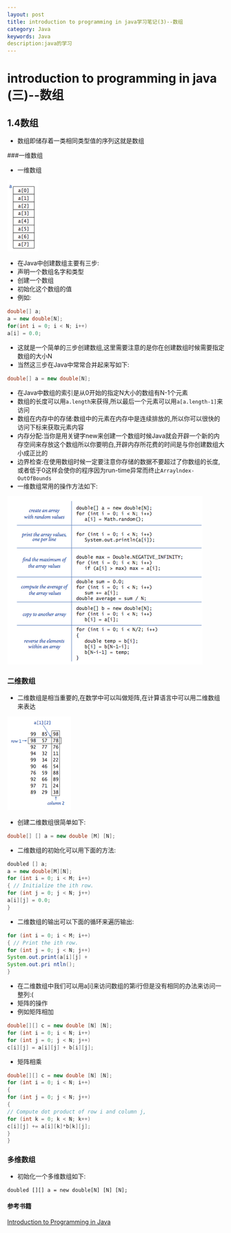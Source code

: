 ```yaml
---
layout: post
title: introduction to programming in java学习笔记(3)--数组
category: Java
keywords: Java
description:java的学习
---
```

# introduction to programming in java (三)--数组

## 1.4数组

* 数组即储存着一类相同类型值的序列这就是数组

###一维数组
* 一维数组

![array](/images/posts/java/array.png)

* 在Java中创建数组主要有三步:
* 声明一个数组名字和类型
* 创建一个数组
* 初始化这个数组的值
* 例如:

```java
double[] a;
a = new double[N];
for(int i = 0; i < N; i++)
a[i] = 0.0;
```

* 这就是一个简单的三步创建数组,这里需要注意的是你在创建数组时候需要指定数组的大小N
* 当然这三步在Java中常常合并起来写如下:

```java
double[] a = new double[N];
```

* 在Java中数组的索引是从0开始的指定N大小的数组有N-1个元素
* 数组的长度可以用`a.length`来获得,所以最后一个元素可以用`a[a.length-1]`来访问
* 数组在内存中的存储:数组中的元素在内存中是连续排放的,所以你可以很快的访问下标来获取元素内容
* 内存分配:当你是用关键字new来创建一个数组时候Java就会开辟一个新的内存空间来存放这个数组所以你要明白,开辟内存所花费的时间是与你创建数组大小成正比的
* 边界检查:在使用数组时候一定要注意你存储的数据不要超过了你数组的长度,或者低于0这样会使你的程序因为run-time异常而终止`Arraylndex-OutOfBounds`
* 一维数组常用的操作方法如下:

![arrays-examples](/images/posts/java/arrays-examples.png)


### 二维数组
* 二维数组是相当重要的,在数学中可以叫做矩阵,在计算语言中可以用二维数组来表达

![array2d](/images/posts/java/arrays2d.png)

* 创建二维数组很简单如下:

```java
double[] [] a = new double [M] [N];
```

* 二维数组的初始化可以用下面的方法:

```java
doubled [] a;
a = new double[M][N];
for (int i = 0; i < M; i++)
{ // Initialize the ith row.
for (int j = 0; j < N; j++)
a[i][j] = 0.0;
}
```

* 二维数组的输出可以下面的循环来遍历输出:

```java
for (int i = 0; i < M; i++)
{ // Print the ith row.
for (int j = 0; j < N; j++)
System.out.print(a[i][j] +
System.out.pri ntln();
}
```

* 在二维数组中我们可以用a[i]来访问数组的第i行但是没有相同的办法来访问一整列:(
* 矩阵的操作
* 例如矩阵相加

```java
double[][] c = new double [N] [N];
for (int i = 0; i < N; i++)
for (int j = 0; j < N; j++)
c[i][j] = a[i][j] + b[i][j];
```

* 矩阵相乘

```java
double[][] c = new double [N] [N];
for (int i = 0; i < N; i++)
{
for (int j = 0; j < N; j++)
{
// Compute dot product of row i and column j,
for (int k = 0; k < N; k++)
c[i][j] += a[i][k]*b[k][j];
}
}
```

### 多维数组
* 初始化一个多维数组如下:

```
doubled [][] a = new double[N] [N] [N];
```


#### 参考书籍

[Introduction to Programming in Java](http://introcs.cs.princeton.edu/java/home/)